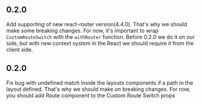 0.2.0
-----
Add supporting of new react-router version(4.4.0). That's why we should make some breaking changes.
For now, it's important to wrap `CustomRouteSwitch` with the `withRouter` function.
Before 0.2.0 we do it on our side, but with new context system in the React we should require it from the client side.

0.2.0
-----
Fix bug with undefined match inside the layouts components if a path in the layout defined.
That's why we should make on breaking changes.
For now, you should add Route component to the Custom Route Switch props
